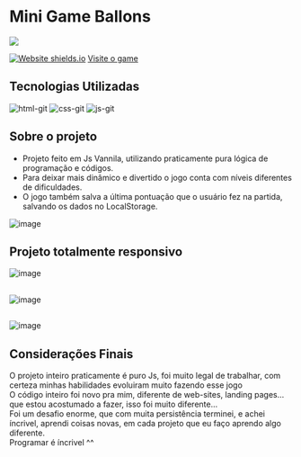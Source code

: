 # Mini Game Ballons
<a href="https://www.linkedin.com/in/mayk-gomes-11b86222b/"><img src="https://img.shields.io/badge/LinkedIn-0077B5?style=for-the-badge&logo=linkedin&logoColor=white"/><a/>

[![Website shields.io](https://img.shields.io/website-up-down-green-red/http/shields.io.svg)](http://shields.io/)
<a href='https://mini-game-ballons-priv.vercel.app/'>Visite o game</a>
  
## Tecnologias Utilizadas
<div style={display:'flex'}>
  
![html-git](https://user-images.githubusercontent.com/77819811/148655213-f0048ebf-cf00-4c28-83df-7366e694a706.png)
![css-git](https://user-images.githubusercontent.com/77819811/148655216-0f7f94c1-0784-40d3-b5d9-0bcfc6663dfe.png)
![js-git](https://user-images.githubusercontent.com/77819811/148655218-34a96bb7-a2ce-4150-a3e1-6ec0537a1e26.png)
  
</div>

## Sobre o projeto
* Projeto feito em Js Vannila, utilizando praticamente pura lógica de programação e códigos.
* Para deixar mais dinâmico e divertido o jogo conta com níveis diferentes de dificuldades.
* O jogo também salva a última pontuação que o usuário fez na partida, salvando os dados no LocalStorage.
  
![image](https://user-images.githubusercontent.com/77819811/159174854-49811cba-e8c2-40e5-85b0-8e9689dea298.png)

## Projeto totalmente responsivo
![image](https://user-images.githubusercontent.com/77819811/159175283-aae45822-cd31-48b2-9f25-d2a0762744ac.png)
##
![image](https://user-images.githubusercontent.com/77819811/159175300-62f4069a-d3c5-49a5-a419-72931afe46ad.png)
##
  ![image](https://user-images.githubusercontent.com/77819811/159175317-b69370ff-10fe-4528-9d49-f7187170b392.png)
## Considerações Finais 
  
O projeto inteiro praticamente é puro Js, foi muito legal de trabalhar, com certeza minhas habilidades evoluiram muito fazendo esse jogo <br/>
O código inteiro foi novo pra mim, diferente de web-sites, landing pages... que estou acostumado a fazer, isso foi muito diferente... <br/>
Foi um desafio enorme, que com muita persistência terminei, e achei íncrivel, aprendi coisas novas, em cada projeto que eu faço aprendo algo diferente.<br/>
Programar é íncrivel ^^

